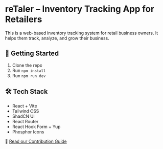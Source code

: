 # reTaler – Inventory Tracking App for Retailers

This is a web-based inventory tracking system for retail business owners. It helps them track, analyze, and grow their business.

## 🚀 Getting Started

1. Clone the repo
2. Run `npm install`
3. Run `npm run dev`

## 🛠 Tech Stack

- React + Vite
- Tailwind CSS
- ShadCN UI
- React Router
- React Hook Form + Yup
- Phosphor Icons

📄 [Read our Contribution Guide](./CONTRIBUTING.md)
